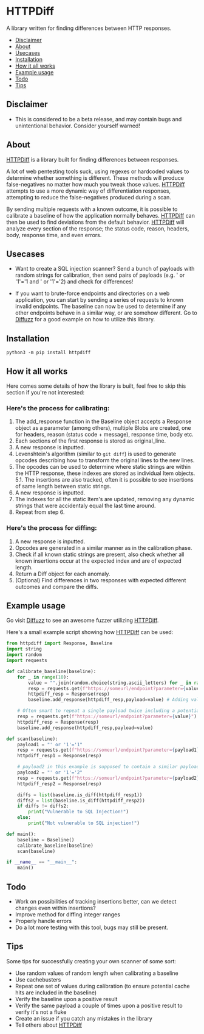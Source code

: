 # HTTPDiff

A library written for finding differences between HTTP responses.

- [Disclaimer](https://github.com/WillIWas123/HTTPDiff#disclaimer)
- [About](https://github.com/WillIWas123/HTTPDiff#about)
- [Usecases](https://github.com/WillIWas123/HTTPDiff#usecases)
- [Installation](https://github.com/WillIWas123/HTTPDiff#installation)
- [How it all works](https://github.com/WillIWas123/HTTPDiff#how_it_all_works)
- [Example usage](https://github.com/WillIWas123/HTTPDiff#example-usage)
- [Todo](https://github.com/WillIWas123/HTTPDiff#todo)
- [Tips](https://github.com/WillIWas123/HTTPDiff#tips)

## Disclaimer

- This is considered to be a beta release, and may contain bugs and unintentional behavior. Consider yourself warned!

## About

[HTTPDiff](https://github.com/WillIWas123/HTTPDiff) is a library built for finding differences between responses.

A lot of web pentesting tools suck, using regexes or hardcoded values to determine whether something is different. These methods will produce false-negatives no matter how much you tweak those values. [HTTPDiff](https://github.com/WillIWas123/HTTPDiff) attempts to use a more dynamic way of differentiation responses, attempting to reduce the false-negatives produced during a scan.

By sending multiple requests with a known outcome, it is possible to calibrate a baseline of how the application normally behaves. [HTTPDiff](https://github.com/WillIWas123/HTTPDiff) can then be used to find deviations from the default behavior. [HTTPDiff](https://github.com/WillIWas123/HTTPDiff) will analyze every section of the response; the status code, reason, headers, body, response time, and even errors.


## Usecases

- Want to create a SQL injection scanner? Send a bunch of payloads with random strings for calibration, then send pairs of payloads (e.g. ' or '1'='1 and ' or '1'='2) and check for differences!

- If you want to brute-force endpoints and directories on a web application, you can start by sending a series of requests to known invalid endpoints. The baseline can now be used to determine if any other endpoints behave in a similar way, or are somehow different. Go to [Diffuzz](https://github.com/WillIWas123/Diffuzz) for a good example on how to utilize this library.


## Installation


```python3 -m pip install httpdiff```

## How it all works

Here comes some details of how the library is built, feel free to skip this section if you're not interested:


### Here's the process for calibrating:

1. The add_response function in the Baseline object accepts a Response object as a parameter (among others), multiple Blobs are created, one for headers, reason (status code + message), response time, body etc.
2. Each sections of the first response is stored as original_line.
3. A new response is inputted. 
4. Levenshtein's algorithm (similar to `git diff`) is used to generate opcodes describing how to transform the original lines to the new lines.
5. The opcodes can be used to determine where static strings are within the HTTP response, these indexes are stored as individual Item objects.
    5.1. The insertions are also tracked, often it is possible to see insertions of same length between static strings.
6. A new response is inputted.
7. The indexes for all the static Item's are updated, removing any dynamic strings that were accidentaly equal the last time around.
8. Repeat from step 6.


### Here's the process for diffing:

1. A new response is inputted.
2. Opcodes are generated in a similar manner as in the calibration phase.
3. Check if all known static strings are present, also check whether all known insertions occur at the expected index and are of expected length.
4. Return a Diff object for each anomaly.
5. (Optional) Find differences in two responses with expected different outcomes and compare the diffs.

## Example usage

Go visit [Diffuzz](https://github.com/WillIWas123/Diffuzz) to see an awesome fuzzer utilizing [HTTPDiff](https://github.com/WillIWas123/HTTPDiff).

Here's a small example script showing how [HTTPDiff](https://github.com/WillIWas123/HTTPDiff) can be used:

```python
from httpdiff import Response, Baseline
import string
import random
import requests

def calibrate_baseline(baseline):
    for _ in range(10):
        value = "".join(random.choice(string.ascii_letters) for _ in range(random.randint(3,50)))
        resp = requests.get(f"https://someurl/endpoint?parameter={value}")
        httpdiff_resp = Response(resp)
        baseline.add_response(httpdiff_resp,payload=value) # Adding value as a parameter for finding reflections

    # Often smart to repeat a single payload twice including a potentially cached response in the baseline
    resp = requests.get(f"https://someurl/endpoint?parameter={value}")
    httpdiff_resp = Response(resp)
    baseline.add_response(httpdiff_resp,payload=value)

def scan(baseline):
    payload1 = "' or '1'='1"
    resp = requests.get(f"https://someurl/endpoint?parameter={payload1}")
    httpdiff_resp1 = Response(resp) 

    # payload2 in this example is supposed to contain a similar payload, but a different result if vulnerable. Kind of an opposite payload. 
    payload2 = "' or '1'='2"
    resp = requests.get(f"https://someurl/endpoint?parameter={payload2}")
    httpdiff_resp2 = Response(resp)

    diffs = list(baseline.is_diff(httpdiff_resp1))
    diffs2 = list(baseline.is_diff(httpdiff_resp2))
    if diffs != diffs2:
        print("Vulnerable to SQL Injection!")
    else:
        print("Not vulnerable to SQL injection!")

def main():
    baseline = Baseline()
    calibrate_baseline(baseline)
    scan(baseline)

if __name__ == "__main__":
    main()
```


## Todo

- Work on possibilities of tracking insertions better, can we detect changes even within insertions?
- Improve method for diffing integer ranges
- Properly handle errors
- Do a lot more testing with this tool, bugs may still be present.

## Tips

Some tips for successfully creating your own scanner of some sort:

- Use random values of random length when calibrating a baseline
- Use cachebusters
- Repeat one set of values during calibration (to ensure potential cache hits are included in the baseline)
- Verify the baseline upon a positive result
- Verify the same payload a couple of times upon a positive result to verify it's not a fluke
- Create an issue if you catch any mistakes in the library
- Tell others about [HTTPDiff](https://github.com/WillIWas123/HTTPDiff)
